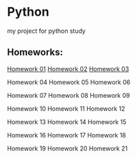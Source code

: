 # Python
 my project for python study

## Homeworks:

[Homework 01](https://github.com/fcss88/python/HW01)
[Homework 02](https://github.com/fcss88/python/HW02)
[Homework 03](https://github.com/fcss88/pthon/HW03)

Homework 04
Homework 05
Homework 06

Homework 07
Homework 08
Homework 09

Homework 10
Homework 11
Homework 12

Homework 13
Homework 14
Homework 15

Homework 16
Homework 17
Homework 18

Homework 19
Homework 20
Homework 21
